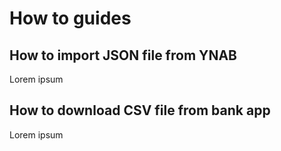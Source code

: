 # How to guides

## How to import JSON file from YNAB

Lorem ipsum

## How to download CSV file from bank app

Lorem ipsum